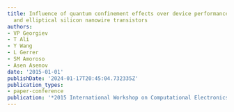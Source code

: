 ```yaml
---
title: Influence of quantum confinement effects over device performance in circular
  and elliptical silicon nanowire transistors
authors:
- VP Georgiev
- T Ali
- Y Wang
- L Gerrer
- SM Amoroso
- Asen Asenov
date: '2015-01-01'
publishDate: '2024-01-17T20:45:04.732335Z'
publication_types:
- paper-conference
publication: '*2015 International Workshop on Computational Electronics (IWCE)*'
---
```

